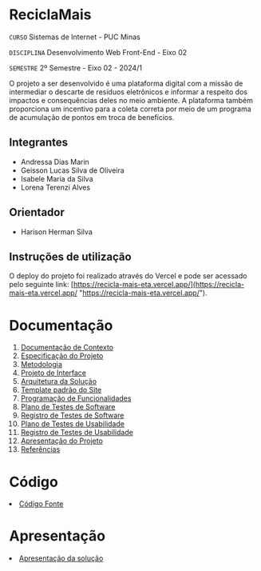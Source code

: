 # ReciclaMais

`CURSO` Sistemas de Internet - PUC Minas

`DISCIPLINA` Desenvolvimento Web Front-End - Eixo 02

`SEMESTRE` 2º Semestre - Eixo 02 - 2024/1

O projeto a ser desenvolvido é uma plataforma digital com a missão de intermediar o descarte de resíduos eletrônicos e informar a respeito dos impactos e consequências deles no meio ambiente. A plataforma também proporciona um incentivo para a coleta correta por meio de um programa de acumulação de pontos em troca de benefícios.

## Integrantes

* Andressa Dias Marin
* Geisson Lucas Silva de Oliveira
* Isabele Maria da Silva
* Lorena Terenzi Alves

## Orientador

* Harison Herman Silva

## Instruções de utilização

O deploy do projeto foi realizado através do Vercel e pode ser acessado pelo seguinte link: [https://recicla-mais-eta.vercel.app/](https://recicla-mais-eta.vercel.app/ "https://recicla-mais-eta.vercel.app/").

# Documentação

<ol>
<li><a href="docs/01-Documentação de Contexto.md"> Documentação de Contexto</a></li>
<li><a href="docs/02-Especificação do Projeto.md"> Especificação do Projeto</a></li>
<li><a href="docs/03-Metodologia.md"> Metodologia</a></li>
<li><a href="docs/04-Projeto de Interface.md"> Projeto de Interface</a></li>
<li><a href="docs/05-Arquitetura da Solução.md"> Arquitetura da Solução</a></li>
<li><a href="docs/06-Template padrão do Site.md"> Template padrão do Site</a></li>
<li><a href="docs/07-Programação de Funcionalidades.md"> Programação de Funcionalidades</a></li>
<li><a href="docs/08-Plano de Testes de Software.md"> Plano de Testes de Software</a></li>
<li><a href="docs/09-Registro de Testes de Software.md"> Registro de Testes de Software</a></li>
<li><a href="docs/10-Plano de Testes de Usabilidade.md"> Plano de Testes de Usabilidade</a></li>
<li><a href="docs/11-Registro de Testes de Usabilidade.md"> Registro de Testes de Usabilidade</a></li>
<li><a href="docs/12-Apresentação do Projeto.md"> Apresentação do Projeto</a></li>
<li><a href="docs/13-Referências.md"> Referências</a></li>
</ol>

# Código

<li><a href="src/README.md"> Código Fonte</a></li>

# Apresentação

<li><a href="presentation/README.md"> Apresentação da solução</a></li>
